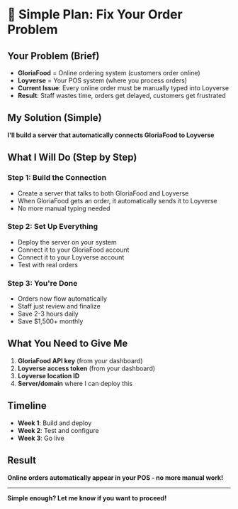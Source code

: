 # 🍕 **Simple Plan: Fix Your Order Problem**

## **Your Problem (Brief)**
- **GloriaFood** = Online ordering system (customers order online)
- **Loyverse** = Your POS system (where you process orders)
- **Current Issue**: Every online order must be manually typed into Loyverse
- **Result**: Staff wastes time, orders get delayed, customers get frustrated

## **My Solution (Simple)**
**I'll build a server that automatically connects GloriaFood to Loyverse**

## **What I Will Do (Step by Step)**

### **Step 1: Build the Connection**
- Create a server that talks to both GloriaFood and Loyverse
- When GloriaFood gets an order, it automatically sends it to Loyverse
- No more manual typing needed

### **Step 2: Set Up Everything**
- Deploy the server on your system
- Connect it to your GloriaFood account
- Connect it to your Loyverse account
- Test with real orders

### **Step 3: You're Done**
- Orders now flow automatically
- Staff just review and finalize
- Save 2-3 hours daily
- Save $1,500+ monthly

## **What You Need to Give Me**
1. **GloriaFood API key** (from your dashboard)
2. **Loyverse access token** (from your dashboard)
3. **Loyverse location ID**
4. **Server/domain** where I can deploy this

## **Timeline**
- **Week 1**: Build and deploy
- **Week 2**: Test and configure
- **Week 3**: Go live

## **Result**
**Online orders automatically appear in your POS - no more manual work!**

---

**Simple enough? Let me know if you want to proceed!**
